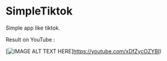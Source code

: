 # SimpleTiktok
Simple app like tiktok.

Result on YouTube :

[![IMAGE ALT TEXT HERE](https://img.youtube.com/vi/xDfZycOZYBI/0.jpg)]https://youtube.com/xDfZycOZYBI)
